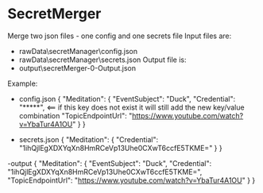 # SecretMerger
Merge two json files - one config and one secrets file
Input files are:
  - rawData\secretManager\config.json
  - rawData\secretManager\secrets.json
Output file is:
  - output\secretMerger-0-Output.json


Example:
  - config.json
  {
    "Meditation": {
      "EventSubject": "Duck",
      "Credential": "*****",    <== if this key does not exist it will still add the new key/value combination
      "TopicEndpointUrl": "https://www.youtube.com/watch?v=YbaTur4A1OU"
    }
  }

  - secrets.json
  {
    "Meditation": {
      "Credential": "1ihQjlEgXDXYqXn8HmRCeVp13Uhe0CXwT6ccfE5TKME="
    }
  }

  -output
  {
    "Meditation": {
      "EventSubject": "Duck",
      "Credential": "1ihQjlEgXDXYqXn8HmRCeVp13Uhe0CXwT6ccfE5TKME=",
      "TopicEndpointUrl": "https://www.youtube.com/watch?v=YbaTur4A1OU"
    }
  }